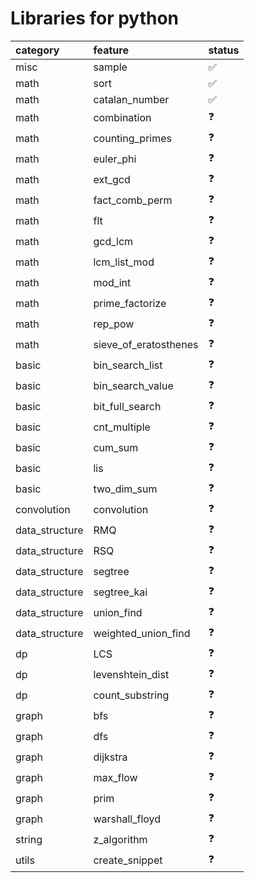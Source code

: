 
# Libraries for python

| category       | feature               | status   |
|:---------------|:----------------------|:---------|
| misc           | sample                | ✅        |
| math           | sort                  | ✅        |
| math           | catalan_number        | ✅        |
| math           | combination           | ❓        |
| math           | counting_primes       | ❓        |
| math           | euler_phi             | ❓        |
| math           | ext_gcd               | ❓        |
| math           | fact_comb_perm        | ❓        |
| math           | flt                   | ❓        |
| math           | gcd_lcm               | ❓        |
| math           | lcm_list_mod          | ❓        |
| math           | mod_int               | ❓        |
| math           | prime_factorize       | ❓        |
| math           | rep_pow               | ❓        |
| math           | sieve_of_eratosthenes | ❓        |
| basic          | bin_search_list       | ❓        |
| basic          | bin_search_value      | ❓        |
| basic          | bit_full_search       | ❓        |
| basic          | cnt_multiple          | ❓        |
| basic          | cum_sum               | ❓        |
| basic          | lis                   | ❓        |
| basic          | two_dim_sum           | ❓        |
| convolution    | convolution           | ❓        |
| data_structure | RMQ                   | ❓        |
| data_structure | RSQ                   | ❓        |
| data_structure | segtree               | ❓        |
| data_structure | segtree_kai           | ❓        |
| data_structure | union_find            | ❓        |
| data_structure | weighted_union_find   | ❓        |
| dp             | LCS                   | ❓        |
| dp             | levenshtein_dist      | ❓        |
| dp             | count_substring       | ❓        |
| graph          | bfs                   | ❓        |
| graph          | dfs                   | ❓        |
| graph          | dijkstra              | ❓        |
| graph          | max_flow              | ❓        |
| graph          | prim                  | ❓        |
| graph          | warshall_floyd        | ❓        |
| string         | z_algorithm           | ❓        |
| utils          | create_snippet        | ❓        |